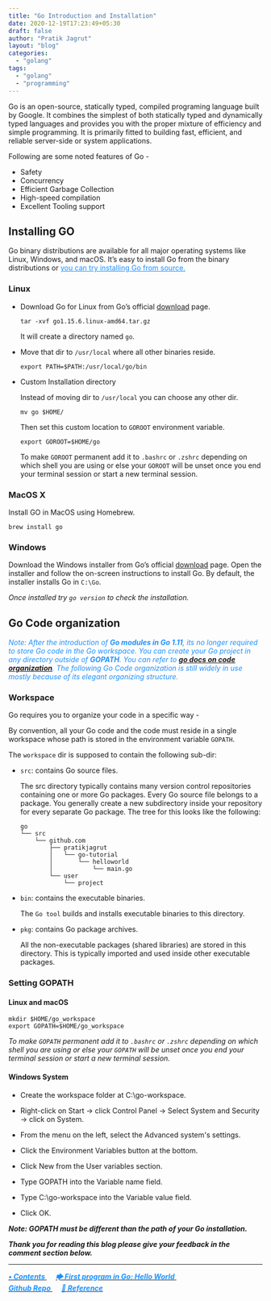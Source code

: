 ```yaml
---
title: "Go Introduction and Installation"
date: 2020-12-19T17:23:49+05:30
draft: false
author: "Pratik Jagrut"
layout: "blog"
categories:
  - "golang"
tags:
  - "golang"
  - "programming"
---
```


Go is an open-source, statically typed, compiled programing language built by Google.
It combines the simplest of both statically typed and dynamically typed languages and provides you with the proper mixture of efficiency and simple programming. 
It is primarily fitted to building fast, efficient, and reliable server-side or system applications.

Following are some noted features of Go -

- Safety
- Concurrency
- Efficient Garbage Collection
- High-speed compilation
- Excellent Tooling support

## Installing GO

Go binary distributions are available for all major operating systems like Linux, Windows, and macOS. 
It’s easy to install Go from the binary distributions or <a href="https://golang.org/doc/install/source" style="color:DodgerBlue" target="_blank">you can try installing Go from source.</a>


### Linux

- Download Go for Linux from Go’s official [download](https://golang.org/dl/) page.

    ```
    tar -xvf go1.15.6.linux-amd64.tar.gz
    ```

    It will create a directory named `go`.

- Move that dir to `/usr/local` where all other binaries reside.

    ```
    export PATH=$PATH:/usr/local/go/bin
    ```

- Custom Installation directory

    Instead of moving dir to `/usr/local` you can choose any other dir.

    ```
    mv go $HOME/
    ```

    Then set this custom location to `GOROOT` environment variable.

    ```
    export GOROOT=$HOME/go
    ```

    To make `GOROOT` permanent add it to `.bashrc` or `.zshrc` depending on which shell you are using or else your `GOROOT` will be unset once you end your terminal session or start a new terminal session.

### MacOS X

Install GO in MacOS using Homebrew.

```
brew install go
```

### Windows

Download the Windows installer from Go’s official [download](https://golang.org/dl/) page. Open the installer and follow the on-screen instructions to install Go. 
By default, the installer installs Go in `C:\Go`.

*Once installed try `go version` to check the installation.*

## Go Code organization

<span style="color:DodgerBlue"><i>
  Note: After the introduction of <b>Go modules in Go 1.11</b>, its no longer required to store Go code in the Go workspace. You can create your Go project in any directory outside of <b>GOPATH</b>. You can refer to <b>[go docs on code organization](https://golang.org/doc/code.html)</b>. The following Go Code organization is still widely in use mostly because of its elegant organizing structure.
</i></span>

### Workspace 

Go requires you to organize your code in a specific way -

By convention, all your Go code and the code must reside in a single workspace whose path is stored in the environment variable `GOPATH`.

The `workspace` dir is supposed to contain the following sub-dir:

- `src`: contains Go source files.

    The src directory typically contains many version control repositories containing one or more Go packages. Every Go source file belongs to a package. You generally create a new subdirectory inside your repository for every separate Go package. The tree for this looks like the following:

    ```
    go
    └── src
        └── github.com
            ├── pratikjagrut
            │   └── go-tutorial
            │       └── helloworld
            │           └── main.go
            └── user
                └── project
    ```

- `bin`: contains the executable binaries.

    The `Go tool` builds and installs executable binaries to this directory.

- `pkg`: contains Go package archives.

    All the non-executable packages (shared libraries) are stored in this directory. This is typically imported and used inside other executable packages.

### Setting GOPATH

#### Linux and macOS

```
mkdir $HOME/go_workspace
export GOPATH=$HOME/go_workspace
```

*To make `GOPATH` permanent add it to `.bashrc` or `.zshrc` depending on which shell you are using or else your `GOPATH` will be unset once you end your terminal session or start a new terminal session.*

#### Windows System

- Create the workspace folder at C:\go-workspace.

- Right-click on Start → click Control Panel → Select System and Security → click on System.

- From the menu on the left, select the Advanced system's settings.

- Click the Environment Variables button at the bottom.

- Click New from the User variables section.

- Type GOPATH into the Variable name field.

- Type C:\go-workspace into the Variable value field.

- Click OK.

***Note: GOPATH must be different than the path of your Go installation.***

***Thank you for reading this blog please give your feedback in the comment section below.***
<hr>

<a href="/blog/golang/contents">
  <b style="color:DodgerBlue">
    <i>• Contents</i>
  </b>
</a>  &emsp;

<a href="/blog/golang/helloworld">
    <b style="color:DodgerBlue">
        <i>🡆 First program in Go: Hello World</i>
    </b>
</a>  &emsp;

<br>

<a href="https://github.com/pratikjagrut/go-tutorial/tree/master/00_installation" target="_blank">
  <b style="color:DodgerBlue" class="fab fa-github">
    <i>Github Repo</i>
  </b>
</a>  &emsp;

<a href="https://github.com/pratikjagrut/go-tutorial/blob/master/REFERENCE.md" target="_blank">
  <b style="color:DodgerBlue">
    <i>&#128279; Reference</i>
  </b>
</a>
